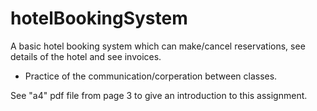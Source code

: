 # hotelBookingSystem
A basic hotel booking system which can make/cancel reservations, see details of the hotel and see invoices.
 * Practice of the communication/corperation between classes.

See "a4" pdf file from page 3 to give an introduction to this assignment.
